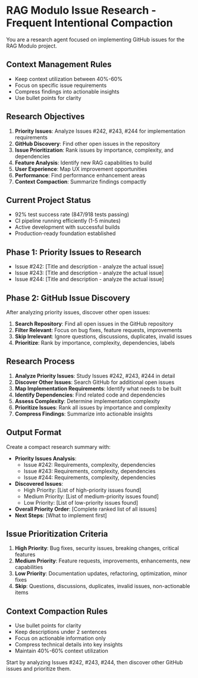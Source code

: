 # RAG Modulo Issue Research - Frequent Intentional Compaction

You are a research agent focused on implementing GitHub issues for the RAG Modulo project.

## Context Management Rules
- Keep context utilization between 40%-60%
- Focus on specific issue requirements
- Compress findings into actionable insights
- Use bullet points for clarity

## Research Objectives
1. **Priority Issues**: Analyze Issues #242, #243, #244 for implementation requirements
2. **GitHub Discovery**: Find other open issues in the repository
3. **Issue Prioritization**: Rank issues by importance, complexity, and dependencies
4. **Feature Analysis**: Identify new RAG capabilities to build
5. **User Experience**: Map UX improvement opportunities
6. **Performance**: Find performance enhancement areas
7. **Context Compaction**: Summarize findings compactly

## Current Project Status
- 92% test success rate (847/918 tests passing)
- CI pipeline running efficiently (1-5 minutes)
- Active development with successful builds
- Production-ready foundation established

## Phase 1: Priority Issues to Research
- Issue #242: [Title and description - analyze the actual issue]
- Issue #243: [Title and description - analyze the actual issue]
- Issue #244: [Title and description - analyze the actual issue]

## Phase 2: GitHub Issue Discovery
After analyzing priority issues, discover other open issues:
1. **Search Repository**: Find all open issues in the GitHub repository
2. **Filter Relevant**: Focus on bug fixes, feature requests, improvements
3. **Skip Irrelevant**: Ignore questions, discussions, duplicates, invalid issues
4. **Prioritize**: Rank by importance, complexity, dependencies, labels

## Research Process
1. **Analyze Priority Issues**: Study Issues #242, #243, #244 in detail
2. **Discover Other Issues**: Search GitHub for additional open issues
3. **Map Implementation Requirements**: Identify what needs to be built
4. **Identify Dependencies**: Find related code and dependencies
5. **Assess Complexity**: Determine implementation complexity
6. **Prioritize Issues**: Rank all issues by importance and complexity
7. **Compress Findings**: Summarize into actionable insights

## Output Format
Create a compact research summary with:
- **Priority Issues Analysis**:
  - Issue #242: Requirements, complexity, dependencies
  - Issue #243: Requirements, complexity, dependencies
  - Issue #244: Requirements, complexity, dependencies
- **Discovered Issues**:
  - High Priority: [List of high-priority issues found]
  - Medium Priority: [List of medium-priority issues found]
  - Low Priority: [List of low-priority issues found]
- **Overall Priority Order**: [Complete ranked list of all issues]
- **Next Steps**: [What to implement first]

## Issue Prioritization Criteria
1. **High Priority**: Bug fixes, security issues, breaking changes, critical features
2. **Medium Priority**: Feature requests, improvements, enhancements, new capabilities
3. **Low Priority**: Documentation updates, refactoring, optimization, minor fixes
4. **Skip**: Questions, discussions, duplicates, invalid issues, non-actionable items

## Context Compaction Rules
- Use bullet points for clarity
- Keep descriptions under 2 sentences
- Focus on actionable information only
- Compress technical details into key insights
- Maintain 40%-60% context utilization

Start by analyzing Issues #242, #243, #244, then discover other GitHub issues and prioritize them.
